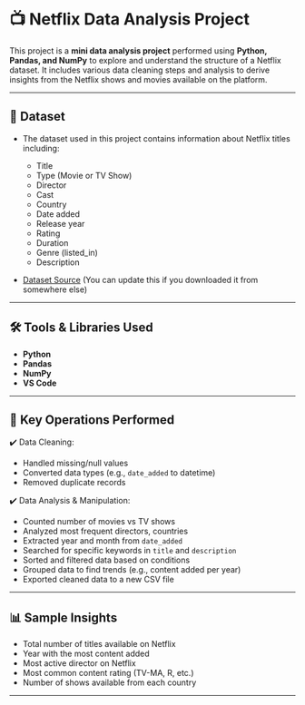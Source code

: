 # 📺 Netflix Data Analysis Project

This project is a **mini data analysis project** performed using **Python, Pandas, and NumPy** to explore and understand the structure of a Netflix dataset. It includes various data cleaning steps and analysis to derive insights from the Netflix shows and movies available on the platform.

---

## 📂 Dataset

- The dataset used in this project contains information about Netflix titles including:
  - Title
  - Type (Movie or TV Show)
  - Director
  - Cast
  - Country
  - Date added
  - Release year
  - Rating
  - Duration
  - Genre (listed_in)
  - Description

- [Dataset Source](https://www.kaggle.com/datasets/shivamb/netflix-shows) (You can update this if you downloaded it from somewhere else)

---

## 🛠️ Tools & Libraries Used

- **Python**
- **Pandas**
- **NumPy**
- **VS Code**

---

## 📌 Key Operations Performed

✔️ Data Cleaning:
- Handled missing/null values  
- Converted data types (e.g., `date_added` to datetime)  
- Removed duplicate records  

✔️ Data Analysis & Manipulation:
- Counted number of movies vs TV shows  
- Analyzed most frequent directors, countries  
- Extracted year and month from `date_added`  
- Searched for specific keywords in `title` and `description`  
- Sorted and filtered data based on conditions  
- Grouped data to find trends (e.g., content added per year)
- Exported cleaned data to a new CSV file

---

## 📊 Sample Insights

- Total number of titles available on Netflix  
- Year with the most content added  
- Most active director on Netflix  
- Most common content rating (TV-MA, R, etc.)  
- Number of shows available from each country  

---
